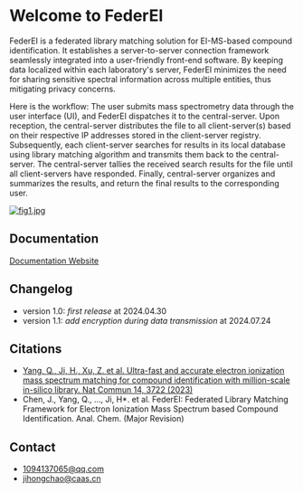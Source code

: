 # Welcome to FederEI

FederEI is a federated library matching solution for EI-MS-based compound identification. 
It establishes a server-to-server connection framework seamlessly integrated into a user-friendly front-end software. 
By keeping data localized within each laboratory's server, FederEI minimizes the need for sharing 
sensitive spectral information across multiple entities, thus mitigating privacy concerns.    

Here is the workflow: The user submits mass spectrometry data through the user interface (UI), 
and FederEI dispatches it to the central-server. Upon reception, the central-server distributes 
the file to all client-server(s) based on their respective IP addresses stored in the client-server registry. 
Subsequently, each client-server searches for results in its local database using library matching algorithm 
and transmits them back to the central-server. The central-server tallies the received search results for the 
file until all client-servers have responded. Finally, central-server organizes and summarizes the results, 
and return the final results to the corresponding user.

[![fig1.jpg](https://i.postimg.cc/ZYs9Pc2C/fig1.jpg)](https://postimg.cc/WtrbTM2v)

## Documentation

[Documentation Website](https://hcji.github.io/FederEI)

## Changelog

- version 1.0: *first release* at 2024.04.30
- version 1.1: *add encryption during data transmission* at 2024.07.24

## Citations
- [Yang, Q., Ji, H., Xu, Z. et al. Ultra-fast and accurate electron ionization mass spectrum matching for compound identification with million-scale in-silico library. Nat Commun 14, 3722 (2023)](https://doi.org/10.1038/s41467-023-39279-7)
- Chen, J., Yang, Q., ..., Ji, H*. et al. FederEI: Federated Library Matching Framework for Electron Ionization Mass Spectrum based Compound Identification. Anal. Chem. (Major Revision)


## Contact
- 1094137065@qq.com
- jihongchao@caas.cn

